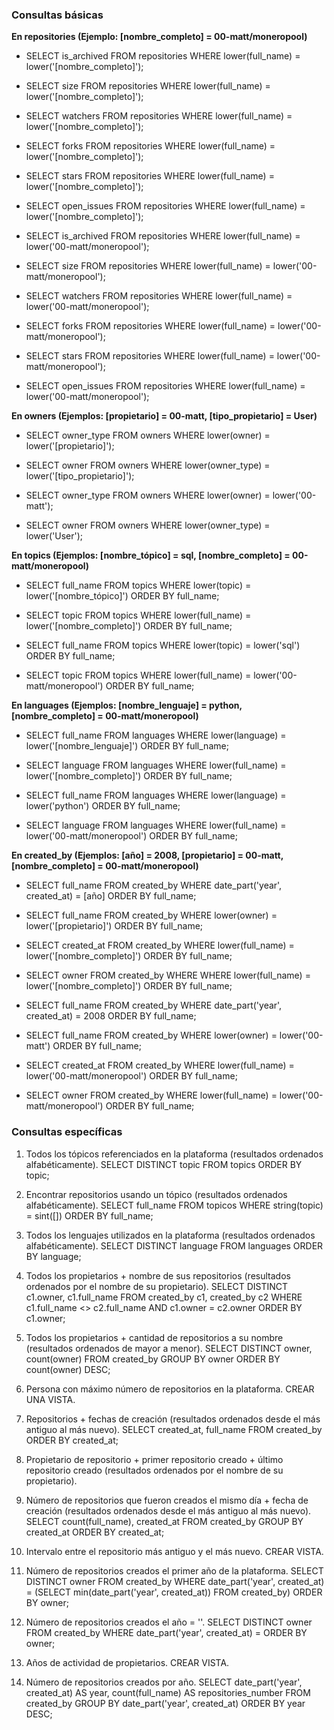 ### Consultas básicas

**En repositories (Ejemplo: [nombre_completo] = 00-matt/moneropool)**

- SELECT is_archived FROM repositories WHERE lower(full_name) = lower('[nombre_completo]');
- SELECT size FROM repositories WHERE lower(full_name) = lower('[nombre_completo]');
- SELECT watchers FROM repositories WHERE lower(full_name) = lower('[nombre_completo]');
- SELECT forks FROM repositories WHERE lower(full_name) = lower('[nombre_completo]');
- SELECT stars FROM repositories WHERE lower(full_name) = lower('[nombre_completo]');
- SELECT open_issues FROM repositories WHERE lower(full_name) = lower('[nombre_completo]');

- SELECT is_archived FROM repositories WHERE lower(full_name) = lower('00-matt/moneropool');
- SELECT size FROM repositories WHERE lower(full_name) = lower('00-matt/moneropool');
- SELECT watchers FROM repositories WHERE lower(full_name) = lower('00-matt/moneropool');
- SELECT forks FROM repositories WHERE lower(full_name) = lower('00-matt/moneropool');
- SELECT stars FROM repositories WHERE lower(full_name) = lower('00-matt/moneropool');
- SELECT open_issues FROM repositories WHERE lower(full_name) = lower('00-matt/moneropool');

**En owners (Ejemplos: [propietario] = 00-matt, [tipo_propietario] = User)**

- SELECT owner_type FROM owners WHERE lower(owner) = lower('[propietario]');
- SELECT owner FROM owners WHERE lower(owner_type) = lower('[tipo_propietario]');

- SELECT owner_type FROM owners WHERE lower(owner) = lower('00-matt');
- SELECT owner FROM owners WHERE lower(owner_type) = lower('User');

**En topics (Ejemplos: [nombre_tópico] = sql, [nombre_completo] = 00-matt/moneropool)**

- SELECT full_name FROM topics WHERE lower(topic) = lower('[nombre_tópico]') ORDER BY full_name;
- SELECT topic FROM topics WHERE lower(full_name) = lower('[nombre_completo]') ORDER BY full_name;

- SELECT full_name FROM topics WHERE lower(topic) = lower('sql') ORDER BY full_name;
- SELECT topic FROM topics WHERE lower(full_name) = lower('00-matt/moneropool') ORDER BY full_name;

**En languages (Ejemplos: [nombre_lenguaje] = python, [nombre_completo] = 00-matt/moneropool)**

- SELECT full_name FROM languages WHERE lower(language) = lower('[nombre_lenguaje]') ORDER BY full_name;
- SELECT language FROM languages WHERE lower(full_name) = lower('[nombre_completo]') ORDER BY full_name;

- SELECT full_name FROM languages WHERE lower(language) = lower('python') ORDER BY full_name;
- SELECT language FROM languages WHERE lower(full_name) = lower('00-matt/moneropool') ORDER BY full_name;

**En created_by (Ejemplos: [año] = 2008, [propietario] = 00-matt, [nombre_completo] = 00-matt/moneropool)**

- SELECT full_name FROM created_by WHERE date_part('year', created_at) = [año] ORDER BY full_name;
- SELECT full_name FROM created_by WHERE lower(owner) = lower('[propietario]') ORDER BY full_name;
- SELECT created_at FROM created_by WHERE lower(full_name) = lower('[nombre_completo]') ORDER BY full_name;
- SELECT owner FROM created_by WHERE WHERE lower(full_name) = lower('[nombre_completo]') ORDER BY full_name;

- SELECT full_name FROM created_by WHERE date_part('year', created_at) = 2008 ORDER BY full_name;
- SELECT full_name FROM created_by WHERE lower(owner) = lower('00-matt') ORDER BY full_name;
- SELECT created_at FROM created_by WHERE lower(full_name) = lower('00-matt/moneropool') ORDER BY full_name;
- SELECT owner FROM created_by WHERE lower(full_name) = lower('00-matt/moneropool') ORDER BY full_name;

### Consultas específicas

1) Todos los tópicos referenciados en la plataforma (resultados ordenados alfabéticamente).
SELECT DISTINCT topic FROM topics ORDER BY topic;

2) Encontrar repositorios usando un tópico (resultados ordenados alfabéticamente).
SELECT full_name FROM topicos WHERE string(topic) = sint([]) ORDER BY full_name;

2) Todos los lenguajes utilizados en la plataforma (resultados ordenados alfabéticamente).
SELECT DISTINCT language FROM languages ORDER BY language;

3) Todos los propietarios + nombre de sus repositorios (resultados ordenados por el nombre de su propietario).
SELECT DISTINCT c1.owner, c1.full_name FROM created_by c1, created_by c2 WHERE c1.full_name <> c2.full_name AND c1.owner = c2.owner ORDER BY c1.owner;

4) Todos los propietarios + cantidad de repositorios a su nombre (resultados ordenados de mayor a menor).
SELECT DISTINCT owner, count(owner) FROM created_by GROUP BY owner ORDER BY count(owner) DESC;

5) Persona con máximo número de repositorios en la plataforma. CREAR UNA VISTA.

6) Repositorios + fechas de creación (resultados ordenados desde el más antiguo al más nuevo).
SELECT created_at, full_name FROM created_by ORDER BY created_at;

7) Propietario de repositorio + primer repositorio creado + último repositorio creado (resultados ordenados por el nombre de su propietario).

8) Número de repositorios que fueron creados el mismo día + fecha de creación (resultados ordenados desde el más antiguo al más nuevo).
SELECT count(full_name), created_at FROM created_by GROUP BY created_at ORDER BY created_at;

9) Intervalo entre el repositorio más antiguo y el más nuevo. CREAR VISTA.

10) Número de repositorios creados el primer año de la plataforma.
SELECT DISTINCT owner FROM created_by WHERE date_part('year', created_at) = (SELECT min(date_part('year', created_at)) FROM created_by) ORDER BY owner;

11) Número de repositorios creados el año = ''.
SELECT DISTINCT owner FROM created_by WHERE date_part('year', created_at) = ORDER BY owner;

12) Años de actividad de propietarios. CREAR VISTA.

13) Número de repositorios creados por año.
SELECT date_part('year', created_at) AS year, count(full_name) AS repositories_number FROM created_by GROUP BY date_part('year', created_at) ORDER BY year DESC;
